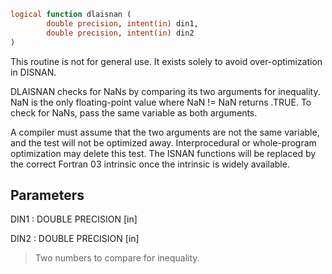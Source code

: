 ```fortran
logical function dlaisnan (
		double precision, intent(in) din1,
		double precision, intent(in) din2
)
```

This routine is not for general use.  It exists solely to avoid
over-optimization in DISNAN.

DLAISNAN checks for NaNs by comparing its two arguments for
inequality.  NaN is the only floating-point value where NaN != NaN
returns .TRUE.  To check for NaNs, pass the same variable as both
arguments.

A compiler must assume that the two arguments are
not the same variable, and the test will not be optimized away.
Interprocedural or whole-program optimization may delete this
test.  The ISNAN functions will be replaced by the correct
Fortran 03 intrinsic once the intrinsic is widely available.

## Parameters
DIN1 : DOUBLE PRECISION [in]

DIN2 : DOUBLE PRECISION [in]
> Two numbers to compare for inequality.
